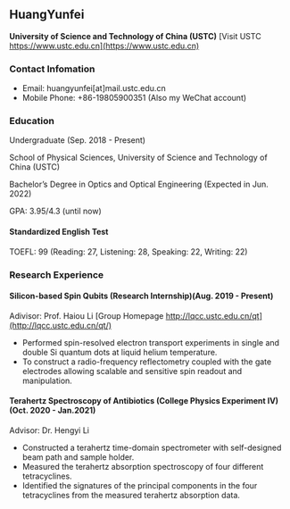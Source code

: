 ## HuangYunfei
**University of Science and Technology of China (USTC)**
[Visit USTC https://www.ustc.edu.cn](https://www.ustc.edu.cn)
### Contact Infomation
+ Email: huangyunfei[at]mail.ustc.edu.cn
+ Mobile Phone: +86-19805900351 (Also my WeChat account)

### Education
Undergraduate	(Sep. 2018 - Present)

School of Physical Sciences, University of Science and Technology of China (USTC)

Bachelor’s Degree in Optics and Optical Engineering	(Expected in Jun. 2022)

GPA: 3.95/4.3 (until now)

#### Standardized English Test
TOEFL: 99 (Reading: 27, Listening: 28, Speaking: 22, Writing: 22)

### Research Experience
#### Silicon-based Spin Qubits (Research Internship)(Aug. 2019 - Present)
Adivisor: Prof. Haiou Li    [Group Homepage http://lqcc.ustc.edu.cn/qt](http://lqcc.ustc.edu.cn/qt/)

+ Performed spin-resolved electron transport experiments in single and double Si quantum dots at liquid helium temperature.
+ To construct a radio-frequency reflectometry coupled with the gate electrodes allowing scalable and sensitive spin readout and manipulation.

#### Terahertz Spectroscopy of Antibiotics (College Physics Experiment IV)(Oct. 2020 - Jan.2021)
Advisor: Dr. Hengyi Li

+	Constructed a terahertz time-domain spectrometer with self-designed beam path and sample holder.
+	Measured the terahertz absorption spectroscopy of four different tetracyclines.
+	Identified the signatures of the principal components in the four tetracyclines from the measured terahertz absorption data.

